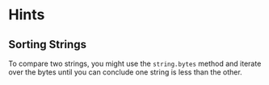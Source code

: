 # Hints

## Sorting Strings

To compare two strings, you might use the `string.bytes` method and iterate
over the bytes until you can conclude one string is less than the other.